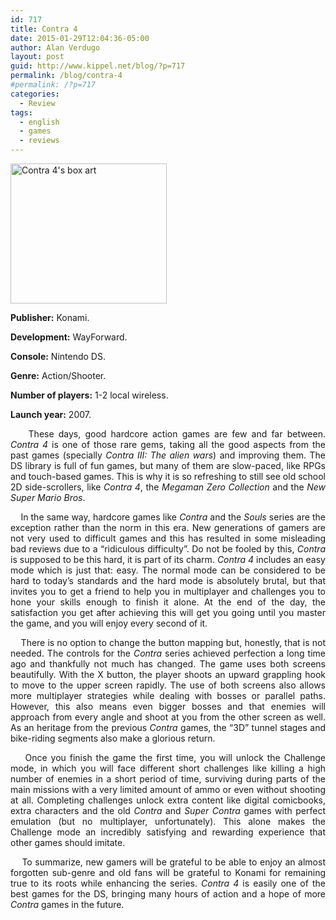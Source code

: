 ```yaml
---
id: 717
title: Contra 4
date: 2015-01-29T12:04:36-05:00
author: Alan Verdugo
layout: post
guid: http://www.kippel.net/blog/?p=717
permalink: /blog/contra-4
#permalink: /?p=717
categories:
  - Review
tags:
  - english
  - games
  - reviews
---
```

<img class="alignright wp-image-737 size-full" src="http://li106-124.members.linode.com/blog/wp-content/uploads/2015/01/Contra4FinalBox.jpg" alt="Contra 4's box art" width="250" height="224" />

<p style="text-align: justify;">
  <strong>Publisher:</strong> Konami.
</p>

<p style="text-align: justify;">
  <strong>Development:</strong> WayForward.
</p>

<p style="text-align: justify;">
  <strong>Console:</strong> Nintendo DS.
</p>

<p style="text-align: justify;">
  <strong>Genre:</strong> Action/Shooter.
</p>

<p style="text-align: justify;">
  <strong>Number of players:</strong> 1-2 local wireless.
</p>

<p style="text-align: justify;">
  <strong>Launch year:</strong> 2007.
</p>

<p style="text-align: justify;">
      These days, good hardcore action games are few and far between. <em>Contra 4</em> is one of those rare gems, taking all the good aspects from the past games (specially <em>Contra III: The alien wars</em>) and improving them. The DS library is full of fun games, but many of them are slow-paced, like RPGs and touch-based games. This is why it is so refreshing to still see old school 2D side-scrollers, like <em>Contra 4</em>, the <em>Megaman Zero Collection</em> and the <em>New Super Mario Bros</em>.
</p>

<p style="text-align: justify;">
      In the same way, hardcore games like <em>Contra</em> and the <em>Souls</em> series are the exception rather than the norm in this era. New generations of gamers are not very used to difficult games and this has resulted in some misleading bad reviews due to a &#8220;ridiculous difficulty&#8221;. Do not be fooled by this, <em>Contra</em> is supposed to be this hard, it is part of its charm. <em>Contra 4</em> includes an easy mode which is just that: easy. The normal mode can be considered to be hard to today&#8217;s standards and the hard mode is absolutely brutal, but that invites you to get a friend to help you in multiplayer and challenges you to hone your skills enough to finish it alone. At the end of the day, the satisfaction you get after achieving this will get you going until you master the game, and you will enjoy every second of it.
</p>

<p style="text-align: justify;">
      There is no option to change the button mapping but, honestly, that is not needed. The controls for the <em>Contra</em> series achieved perfection a long time ago and thankfully not much has changed. The game uses both screens beautifully. With the X button, the player shoots an upward grappling hook to move to the upper screen rapidly. The use of both screens also allows more multiplayer strategies while dealing with bosses or parallel paths. However, this also means even bigger bosses and that enemies will approach from every angle and shoot at you from the other screen as well. As an heritage from the previous <em>Contra</em> games, the &#8220;3D&#8221; tunnel stages and bike-riding segments also make a glorious return.
</p>

<p style="text-align: justify;">
      Once you finish the game the first time, you will unlock the Challenge mode, in which you will face different short challenges like killing a high number of enemies in a short period of time, surviving during parts of the main missions with a very limited amount of ammo or even without shooting at all. Completing challenges unlock extra content like digital comicbooks, extra characters and the old <em>Contra</em> and <em>Super Contra</em> games with perfect emulation (but no multiplayer, unfortunately). This alone makes the Challenge mode an incredibly satisfying and rewarding experience that other games should imitate.
</p>

<p style="text-align: justify;">
      To summarize, new gamers will be grateful to be able to enjoy an almost forgotten sub-genre and old fans will be grateful to Konami for remaining true to its roots while enhancing the series. <em>Contra 4</em> is easily one of the best games for the DS, bringing many hours of action and a hope of more <em>Contra</em> games in the future.
</p>